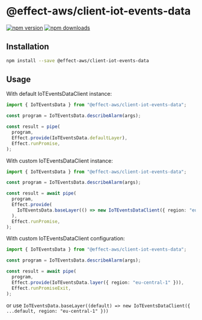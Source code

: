 # @effect-aws/client-iot-events-data

[![npm version](https://img.shields.io/npm/v/%40effect-aws%2Fclient-iot-events-data?color=brightgreen&label=npm%20package)](https://www.npmjs.com/package/@effect-aws/client-iot-events-data)
[![npm downloads](https://img.shields.io/npm/dm/%40effect-aws%2Fclient-iot-events-data)](https://www.npmjs.com/package/@effect-aws/client-iot-events-data)

## Installation

```bash
npm install --save @effect-aws/client-iot-events-data
```

## Usage

With default IoTEventsDataClient instance:

```typescript
import { IoTEventsData } from "@effect-aws/client-iot-events-data";

const program = IoTEventsData.describeAlarm(args);

const result = pipe(
  program,
  Effect.provide(IoTEventsData.defaultLayer),
  Effect.runPromise,
);
```

With custom IoTEventsDataClient instance:

```typescript
import { IoTEventsData } from "@effect-aws/client-iot-events-data";

const program = IoTEventsData.describeAlarm(args);

const result = await pipe(
  program,
  Effect.provide(
    IoTEventsData.baseLayer(() => new IoTEventsDataClient({ region: "eu-central-1" })),
  ),
  Effect.runPromise,
);
```

With custom IoTEventsDataClient configuration:

```typescript
import { IoTEventsData } from "@effect-aws/client-iot-events-data";

const program = IoTEventsData.describeAlarm(args);

const result = await pipe(
  program,
  Effect.provide(IoTEventsData.layer({ region: "eu-central-1" })),
  Effect.runPromiseExit,
);
```

or use `IoTEventsData.baseLayer((default) => new IoTEventsDataClient({ ...default, region: "eu-central-1" }))`
